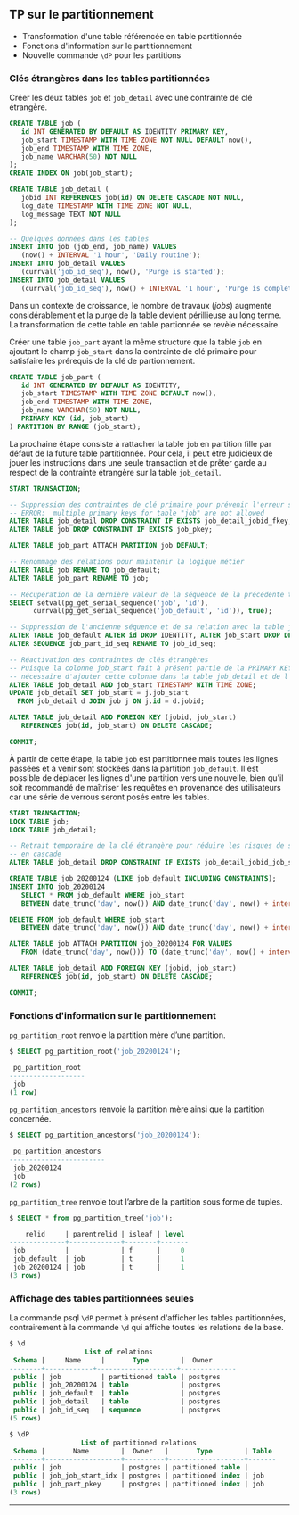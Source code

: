 ## TP sur le partitionnement

<div class="slide-content">

  * Transformation d'une table référencée en table partitionnée
  * Fonctions d'information sur le partitionnement
  * Nouvelle commande `\dP` pour les partitions

</div>

<div class="notes">

### Clés étrangères dans les tables partitionnées 

Créer les deux tables `job` et `job_detail` avec une contrainte de clé étrangère.

```sql
CREATE TABLE job (
   id INT GENERATED BY DEFAULT AS IDENTITY PRIMARY KEY,
   job_start TIMESTAMP WITH TIME ZONE NOT NULL DEFAULT now(),
   job_end TIMESTAMP WITH TIME ZONE,
   job_name VARCHAR(50) NOT NULL
);
CREATE INDEX ON job(job_start);

CREATE TABLE job_detail (
   jobid INT REFERENCES job(id) ON DELETE CASCADE NOT NULL,
   log_date TIMESTAMP WITH TIME ZONE NOT NULL,
   log_message TEXT NOT NULL
);

-- Quelques données dans les tables
INSERT INTO job (job_end, job_name) VALUES 
   (now() + INTERVAL '1 hour', 'Daily routine');
INSERT INTO job_detail VALUES 
   (currval('job_id_seq'), now(), 'Purge is started');
INSERT INTO job_detail VALUES 
   (currval('job_id_seq'), now() + INTERVAL '1 hour', 'Purge is completed');
```

Dans un contexte de croissance, le nombre de travaux (_jobs_) augmente considérablement
et la purge de la table devient périllieuse au long terme. La transformation de 
cette table en table partionnée se revèle nécessaire.

Créer une table `job_part` ayant la même structure que la table `job` en ajoutant
le champ `job_start` dans la contrainte de clé primaire pour satisfaire les
prérequis de la clé de partionnement.

```sql
CREATE TABLE job_part (
   id INT GENERATED BY DEFAULT AS IDENTITY,
   job_start TIMESTAMP WITH TIME ZONE DEFAULT now(),
   job_end TIMESTAMP WITH TIME ZONE,
   job_name VARCHAR(50) NOT NULL,
   PRIMARY KEY (id, job_start)
) PARTITION BY RANGE (job_start);
```

La prochaine étape consiste à rattacher la table `job` en partition fille par
défaut de la future table partitionnée. Pour cela, il peut être judicieux de 
jouer les instructions dans une seule transaction et de prêter garde au respect
de la contrainte étrangère sur la table `job_detail`.

```sql
START TRANSACTION;

-- Suppression des contraintes de clé primaire pour prévenir l'erreur suivante :
-- ERROR:  multiple primary keys for table "job" are not allowed
ALTER TABLE job_detail DROP CONSTRAINT IF EXISTS job_detail_jobid_fkey;
ALTER TABLE job DROP CONSTRAINT IF EXISTS job_pkey;

ALTER TABLE job_part ATTACH PARTITION job DEFAULT;

-- Renommage des relations pour maintenir la logique métier
ALTER TABLE job RENAME TO job_default;
ALTER TABLE job_part RENAME TO job;

-- Récupération de la dernière valeur de la séquence de la précédente table
SELECT setval(pg_get_serial_sequence('job', 'id'),
      currval(pg_get_serial_sequence('job_default', 'id')), true);

-- Suppression de l'ancienne séquence et de sa relation avec la table job_default
ALTER TABLE job_default ALTER id DROP IDENTITY, ALTER job_start DROP DEFAULT;
ALTER SEQUENCE job_part_id_seq RENAME TO job_id_seq;

-- Réactivation des contraintes de clés étrangères
-- Puisque la colonne job_start fait à présent partie de la PRIMARY KEY, il est
-- nécessaire d'ajouter cette colonne dans la table job_detail et de l'alimenter
ALTER TABLE job_detail ADD job_start TIMESTAMP WITH TIME ZONE;
UPDATE job_detail SET job_start = j.job_start
  FROM job_detail d JOIN job j ON j.id = d.jobid; 

ALTER TABLE job_detail ADD FOREIGN KEY (jobid, job_start) 
   REFERENCES job(id, job_start) ON DELETE CASCADE;

COMMIT;
```

<!--
TODO: déplacer l'index job_start_idx de job_detail à la table mère job
-->

À partir de cette étape, la table `job` est partitionnée mais toutes les lignes
passées et à venir sont stockées dans la partition `job_default`. Il est possible
de déplacer les lignes d'une partition vers une nouvelle, bien qu'il soit recommandé
de maîtriser les requêtes en provenance des utilisateurs car une série de verrous
seront posés entre les tables.

```sql
START TRANSACTION;
LOCK TABLE job;
LOCK TABLE job_detail;

-- Retrait temporaire de la clé étrangère pour réduire les risques de suppression
-- en cascade
ALTER TABLE job_detail DROP CONSTRAINT IF EXISTS job_detail_jobid_job_start_fkey;

CREATE TABLE job_20200124 (LIKE job_default INCLUDING CONSTRAINTS);
INSERT INTO job_20200124
   SELECT * FROM job_default WHERE job_start 
   BETWEEN date_trunc('day', now()) AND date_trunc('day', now() + interval '1d');

DELETE FROM job_default WHERE job_start 
   BETWEEN date_trunc('day', now()) AND date_trunc('day', now() + interval '1d');

ALTER TABLE job ATTACH PARTITION job_20200124 FOR VALUES
   FROM (date_trunc('day', now())) TO (date_trunc('day', now() + interval '1d'));

ALTER TABLE job_detail ADD FOREIGN KEY (jobid, job_start) 
   REFERENCES job(id, job_start) ON DELETE CASCADE;

COMMIT;
```

### Fonctions d'information sur le partitionnement

`pg_partition_root` renvoie la partition mère d’une partition.

```sql
$ SELECT pg_partition_root('job_20200124');

 pg_partition_root 
-------------------
 job
(1 row)
```

`pg_partition_ancestors` renvoie la partition mère ainsi que la partition concernée.

```sql
$ SELECT pg_partition_ancestors('job_20200124');

 pg_partition_ancestors 
------------------------
 job_20200124
 job
(2 rows)
```

`pg_partition_tree` renvoie tout l’arbre de la partition sous forme de tuples.

```sql
$ SELECT * from pg_partition_tree('job');

    relid     | parentrelid | isleaf | level 
--------------+-------------+--------+-------
 job          |             | f      |     0
 job_default  | job         | t      |     1
 job_20200124 | job         | t      |     1
(3 rows)
```

###  Affichage des tables partitionnées seules

La commande psql `\dP` permet à présent d'afficher les tables partitionnées,
contrairement à la commande `\d` qui affiche toutes les relations de la base.

```sql
$ \d
                   List of relations
 Schema |     Name     |       Type        |  Owner
--------+------------+--------------------+--------------
 public | job          | partitioned table | postgres
 public | job_20200124 | table             | postgres
 public | job_default  | table             | postgres
 public | job_detail   | table             | postgres
 public | job_id_seq   | sequence          | postgres
(5 rows)

$ \dP
                  List of partitioned relations
 Schema |       Name        |  Owner   |       Type        | Table 
--------+-------------------+----------+-------------------+-------
 public | job               | postgres | partitioned table | 
 public | job_job_start_idx | postgres | partitioned index | job
 public | job_part_pkey     | postgres | partitioned index | job
(3 rows)
```

</div>

----
